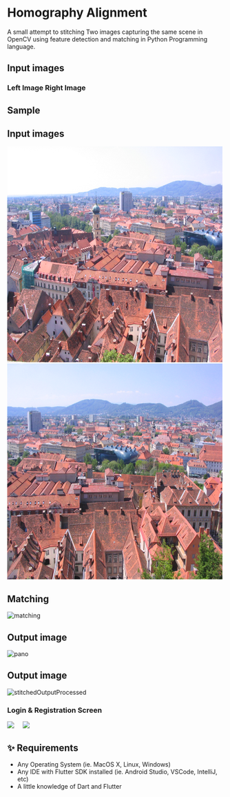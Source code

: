 # Homography Alignment

A small attempt to stitching Two images capturing the same scene in OpenCV using feature detection and matching in Python Programming language.


## Input images
### Left Image  Right Image


## Sample 

## Input images
<img src="https://github.com/Jemmy-cloud/Homography-Alignment/blob/master/unstitchedImages/left_image.png" width=500 height=500 >   <img src="https://github.com/Jemmy-cloud/Homography-Alignment/blob/master/unstitchedImages/right%20image.png" width=500 height=500 >
## Matching
![matching](https://github.com/linrl3/Image-Stitching-OpenCV/blob/master/images/matching.jpg)

## Output image
![pano](https://github.com/linrl3/Image-Stitching-OpenCV/blob/master/images/panorama.jpg)







## Output image
![stitchedOutputProcessed](https://user-images.githubusercontent.com/85626938/166118022-dc4962b4-e04c-4db7-b763-29247e699115.png)



### Login & Registration Screen
<img src="screens/login_screen.jpg" height="500em" />&nbsp;&nbsp;&nbsp;&nbsp; <img src="screens/signin_scren.jpg" height="500em" />

## ✨ Requirements
* Any Operating System (ie. MacOS X, Linux, Windows)
* Any IDE with Flutter SDK installed (ie.  Android Studio, VSCode, IntelliJ, etc)
* A little knowledge of Dart and Flutter


